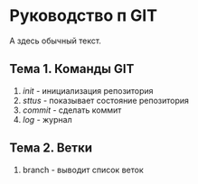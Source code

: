 # Руководство п GIT

А здесь обычный текст.

## Тема 1. Команды GIT
1. *init* - инициализация репозитория
2. *sttus* - показывает состояние репозитория
3. *commit* - сделать коммит
4. *log* - журнал
## Тема 2. Ветки
1. branch - выводит список веток
